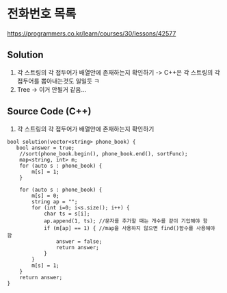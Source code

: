 # 전화번호 목록
https://programmers.co.kr/learn/courses/30/lessons/42577

## Solution
1. 각 스트링의 각 접두어가 배열안에 존재하는지 확인하기 -> C++은 각 스트링의 각 접두어를 뽑아내는것도 일일듯 ㅋ
2. Tree -> 이거 안될거 같음...

## Source Code (C++)
1. 각 스트링의 각 접두어가 배열안에 존재하는지 확인하기
~~~
bool solution(vector<string> phone_book) {
   bool answer = true;
    //sort(phone_book.begin(), phone_book.end(), sortFunc);
    map<string, int> m;
    for (auto s : phone_book) {
        m[s] = 1;
    }

    for (auto s : phone_book) {
        m[s] = 0;
        string ap = "";
        for (int i=0; i<s.size(); i++) {
            char ts = s[i];
            ap.append(1, ts); //문자를 추가할 때는 개수를 같이 기입해야 함
            if (m[ap] == 1) { //map을 사용하지 않으면 find()함수를 사용해야 함
                answer = false;
                return answer;
            }
        }
        m[s] = 1;
    }
    return answer;
}
~~~